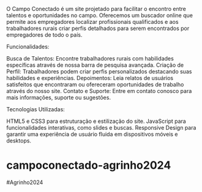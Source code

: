 O Campo Conectado é um site projetado para facilitar o encontro entre talentos e oportunidades no campo. Oferecemos um buscador online que permite aos empregadores localizar profissionais qualificados e aos trabalhadores rurais criar perfis detalhados para serem encontrados por empregadores de todo o país.

Funcionalidades:

Busca de Talentos: Encontre trabalhadores rurais com habilidades específicas através de nossa barra de pesquisa avançada.
Criação de Perfil: Trabalhadores podem criar perfis personalizados destacando suas habilidades e experiências.
Depoimentos: Leia relatos de usuários satisfeitos que encontraram ou ofereceram oportunidades de trabalho através do nosso site.
Contato e Suporte: Entre em contato conosco para mais informações, suporte ou sugestões.

Tecnologias Utilizadas:

HTML5 e CSS3 para estruturação e estilização do site.
JavaScript para funcionalidades interativas, como slides e buscas.
Responsive Design para garantir uma experiência de usuário fluida em dispositivos móveis e desktops.

# campoconectado-agrinho2024
#Agrinho2024
